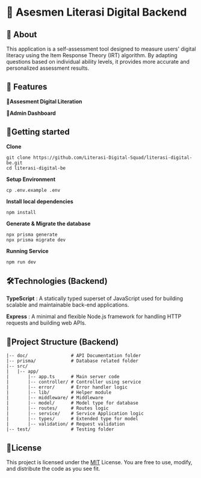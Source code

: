 # 📑 Asesmen Literasi Digital Backend

## 📌 About

This application is a self-assessment tool designed to measure users' digital literacy using the Item Response Theory (IRT) algorithm. By adapting questions based on individual ability levels, it provides more accurate and personalized assessment results.

## 🚀 **Features**

**🔹Assesment Digital Literation**

🔹**Admin Dashboard**

## 🔧Getting started

**Clone**

```
git clone https://github.com/Literasi-Digital-Squad/literasi-digital-be.git
cd literasi-digital-be

```

**Setup Environment**

```
cp .env.example .env
```

**Install local dependencies**

```
npm install
```

**Generate & Migrate the database**

```
npx prisma generate
npx prisma migrate dev
```

**Running Service**

```
npm run dev
```

## 🛠️Technologies (Backend)

**TypeScript** : A statically typed superset of JavaScript used for building scalable and maintainable back-end applications.

**Express** : A minimal and flexible Node.js framework for handling HTTP requests and building web APIs.

## 📁Project Structure (Backend)

```
|-- doc/                # API Documentation folder
|-- prisma/             # Database related folder
|-- src/
|   |-- app/
|       |-- app.ts      # Main server code
|       |-- controller/ # Controller using service
|       |-- error/      # Error handler logic
|       |-- lib/      	# Helper module
|       |-- middleware/ # Middleware
|       |-- model/      # Model type for database
|       |-- routes/     # Routes logic
|       |-- service/    # Service Application logic
|       |-- types/      # Extended type for model
|       |-- validation/ # Request validation
|-- test/               # Testing folder
```

## 🧾License

This project is licensed under the [MIT](https://github.com/tantowish/zenspire-be/blob/main/MIT-LICENSE.txt) License. You are free to use, modify, and distribute the code as you see fit.
